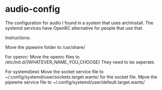 # audio-config
The configuration for audio I found in a system that uses archinstall. The systemd services have OpenRC alternative for people that use that.

Instructions:

Move the pipewire folder to /usr/share/

For openrc:
Move the openrc files to /etc/init.d/{WHATEVER_NAME_YOU_CHOOSE}
They need to be seperate.

For systemd(ew)
Move the socket service file to ~/.config/systemd/user/sockets.target.wants/ for the socket file.
Mpve the pipewire service file to ~/.config/systemd/user/default.target.wants/
